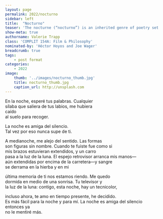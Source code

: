 ```yaml
---
layout: page
permalink: 2022/nocturno
sidebar: left
title:  "Nocturno"
teaser: 'The nocturne (“nocturno”) is an inherited genre of poetry set in a night scene. In the tradition of poems like Colombian poet José Asunción Silva’s “Nocturno III” and Uruguayan poet Delmira Agustini’s “Nocturno,” this poem explores similar themes of nostalgia and lost love against the backdrop of a modern-day campus night.'
show-meta: true
authorname: Valerie Trapp
class: 'COMPLIT 154A: Film & Philosophy'
nominated-by: 'Héctor Hoyos and Joe Wager'
breadcrumb: true
tags:
    - post format
categories:
    - 2022
image:
    thumb: '../images/nocturno_thumb.jpg'
    title: nocturno_thumb.jpg
    caption_url: http://unsplash.com
---
```

En la noche, esperé tus palabras. Cualquier<br />
sílaba que saliera de tus labios, me hubiera<br />
caído<br />
al suelo para recoger.
 
La noche es amiga del silencio.<br />
Tal vez por eso nunca supe de ti.
 
A medianoche, me alejo del sentido. Las formas<br />
son figuras sin nombre. Cuando te fuiste fue como si<br />
mis brazos estuvieran extendidos, y un carro<br />
pasa a la luz de la luna. El espejo retrovisor arranca mis manos—<br />
aún extendidas por encima de la carretera—y sangre<br />
se derrama en la hierba y en mi
 
última memoria de ti nos estamos riendo. Me quedo<br />
dormida en medio de una sonrisa. Tu televisor y<br />
la luz de la luna: contigo, esta noche, hay un tecnicolor,<br />
 
incluso ahora, te amo en tiempo presente, he decidido.<br />
Es más fácil para la noche y para mí. La noche es amiga del silencio <br />
entonces ya <br />
no le mentiré más.